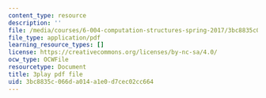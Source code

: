 ```yaml
---
content_type: resource
description: ''
file: /media/courses/6-004-computation-structures-spring-2017/3bc8835c066da014a1e0d7cec02cc664_8MWU1PxvaDY.pdf
file_type: application/pdf
learning_resource_types: []
license: https://creativecommons.org/licenses/by-nc-sa/4.0/
ocw_type: OCWFile
resourcetype: Document
title: 3play pdf file
uid: 3bc8835c-066d-a014-a1e0-d7cec02cc664
---
```

